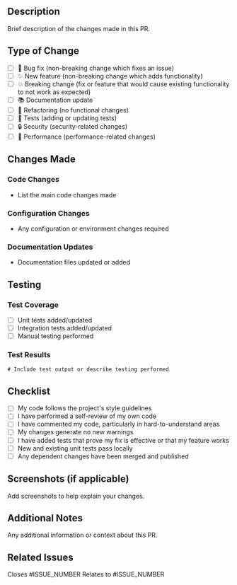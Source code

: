 ## Description
Brief description of the changes made in this PR.

## Type of Change
- [ ] 🐛 Bug fix (non-breaking change which fixes an issue)
- [ ] ✨ New feature (non-breaking change which adds functionality)
- [ ] 💥 Breaking change (fix or feature that would cause existing functionality to not work as expected)
- [ ] 📚 Documentation update
- [ ] 🔧 Refactoring (no functional changes)
- [ ] 🧪 Tests (adding or updating tests)
- [ ] 🔒 Security (security-related changes)
- [ ] 🚀 Performance (performance-related changes)

## Changes Made
### Code Changes
- List the main code changes made

### Configuration Changes
- Any configuration or environment changes required

### Documentation Updates
- Documentation files updated or added

## Testing
### Test Coverage
- [ ] Unit tests added/updated
- [ ] Integration tests added/updated
- [ ] Manual testing performed

### Test Results
```
# Include test output or describe testing performed
```

## Checklist
- [ ] My code follows the project's style guidelines
- [ ] I have performed a self-review of my own code
- [ ] I have commented my code, particularly in hard-to-understand areas
- [ ] My changes generate no new warnings
- [ ] I have added tests that prove my fix is effective or that my feature works
- [ ] New and existing unit tests pass locally
- [ ] Any dependent changes have been merged and published

## Screenshots (if applicable)
Add screenshots to help explain your changes.

## Additional Notes
Any additional information or context about this PR.

## Related Issues
Closes #ISSUE_NUMBER
Relates to #ISSUE_NUMBER